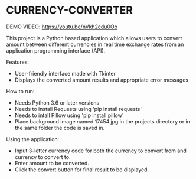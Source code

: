 # CURRENCY-CONVERTER
DEMO VIDEO:
https://youtu.be/nVkh2cdu0Oo

This project is a Python based application which allows users to convert amount between different currencies in real time exchange rates from an application programming interface (API).

Features:
- User-friendly interface made with Tkinter
- Displays the converted amount results and appropriate error messages

How to run:
- Needs Python 3.6 or later versions
- Needs to install Requests using 'pip install requests'
- Needs to intall Pillow using 'pip install pillow'
- Place background image named 17454.jpg in the projects directory or in the same folder the code is saved in.

Using the application:
- Input 3-letter currency code for both the currency to convert from and currency to convert to.
- Enter amount to be converted.
- Click the convert button for final result to be displayed.

